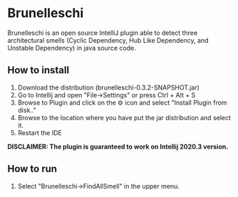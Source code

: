 # Brunelleschi
Brunelleschi is an open source IntelliJ plugin able to detect three architectural smells (Cyclic Dependency, Hub Like Dependency, and Unstable Dependency) in java source code.

## How to install
1. Download the distribution (brunelleschi-0.3.2-SNAPSHOT.jar)
2. Go to Intellij and open "File->Settings" or press Ctrl + Alt + S
3. Browse to Plugin and click on the ⚙️ icon and select "Install Plugin from disk.."
4. Browse to the location where you have put the jar distribution and select it.
5. Restart the IDE

**DISCLAIMER: The plugin is guaranteed to work on Intellij 2020.3 version.**

## How to run
1. Select "Brunelleschi->FindAllSmell" in the upper menu.
